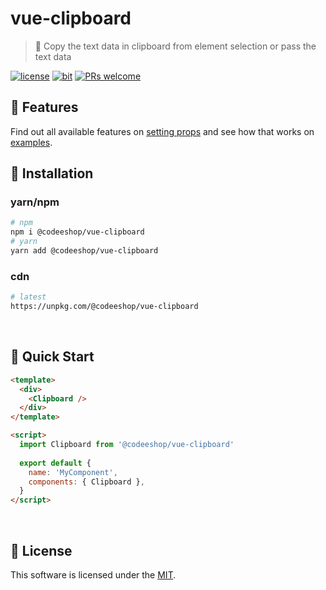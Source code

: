 # vue-clipboard

> 🚥 Copy the text data in clipboard from element selection or pass the text data 

[![license](https://img.shields.io/badge/license-MIT-green)](https://github.com/codeeshop-oc/vue-clipboard/blob/main/LICENSE)
[![bit](https://img.shields.io/badge/components-1-yellowgreen)](https://github.com/codeeshop-oc/vue-clipboard/blob/main/src/Clipboard.vue)
[![PRs welcome](https://img.shields.io/badge/PRs-welcome-ff69b4.svg)](https://github.com/codeeshop-oc/vue-clipboard/issues?&q=is%3Aissue+is%3Aopen)

## 🎨 Features

Find out all available features on [setting props](https://github.com/codeeshop-oc/vue-clipboard/blob/main/docs/API.md) and see how that works on [examples](https://codeeshop-oc.github.io/vue-clipboard/).


## 🚚 Installation

### yarn/npm

```bash
# npm
npm i @codeeshop/vue-clipboard
# yarn
yarn add @codeeshop/vue-clipboard
```

### cdn

```bash
# latest
https://unpkg.com/@codeeshop/vue-clipboard
```

<br/>

## 🚀 Quick Start

```html
<template>
  <div>
    <Clipboard />
  </div>
</template>

<script>
  import Clipboard from '@codeeshop/vue-clipboard'
  
  export default {
    name: 'MyComponent',
    components: { Clipboard },
  }
</script>
```

<br/>

## 🔖 License

This software is licensed under the [MIT](https://github.com/codeeshop-oc/vue-clipboard/blob/main/LICENSE).
